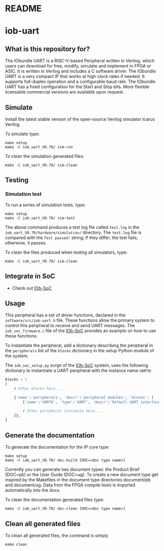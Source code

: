<!--
SPDX-FileCopyrightText: 2024 IObundle

SPDX-License-Identifier: MIT
-->

# README #

# iob-uart

## What is this repository for? ##

The IObundle UART is a RISC-V-based Peripheral written in Verilog, which users
can download for free, modify, simulate and implement in FPGA or ASIC. It is
written in Verilog and includes a C software driver.  The IObundle UART is a
very compact IP that works at high clock rates if needed. It supports
full-duplex operation and a configurable baud rate. The IObundle UART has a
fixed configuration for the Start and Stop bits. More flexible licensable
commercial versions are available upon request.

## Simulate

Install the latest stable version of the open-source Verilog simulator Icarus Verilog.

To simulate type:
```
make setup
make -C iob_uart_V0.70/ sim-run
```

To clean the simulation generated files:
```
make -C iob_uart_V0.70/ sim-clean
```

## Testing

### Simulation test

To run a series of simulation tests, type:

```
make setup
make -C iob_uart_V0.70/ sim-test
```

The above command produces a test log file called `test.log` in the `iob_uart_V0.70/hardware/simulation/`
directory. The `test.log` file is compared with the `Test passed!` string; if they differ, the test fails; otherwise, it
passes.

To clean the files produced when testing all simulators, type:

```
make -C iob_uart_V0.70/ sim-clean
```

## Integrate in SoC ##

* Check out [IOb-SoC](https://github.com/IObundle/iob-soc)

## Usage

This peripheral has a set of driver functions, declared in the `software/src/iob-uart.h` file.
These functions allow the primary system to control this peripheral to receive and send UART messages.
The `iob_soc_firmware.c` file of the [IOb-SoC](https://github.com/IObundle/iob-soc) provides an example on how to use these functions.

To instantiate the peripheral, add a dictionary describing the peripheral in the `peripherals` list of the `blocks` dictionary in the setup Python module of the system.

The `iob_soc_setup.py` script of the [IOb-SoC](https://github.com/IObundle/iob-soc) system, uses the following dictionary to instantiate a UART peripheral with the instance name `UART0`:
```Python
blocks = \
[
    # Other blocks here...

    {'name':'peripherals', 'descr':'peripheral modules', 'blocks': [
        {'name':'UART0', 'type':'UART', 'descr':'Default UART interface', 'params':{}},

        # Other peripheral instances here...
    ]},
]
```


## Generate the documentation ##

To generate the documentation for the IP core type:
```
make setup
make -C iob_uart_V0.70/ doc-build [DOC=<doc type name>]
```

Currently you can generate two document types: the Product Brief (DOC=pb)
or the User Guide (DOC=ug). To create a new document type get inspired by
the Makefiles in the document type directories document/pb and document/ug. Data
from the FPGA compile tools is imported automatically into the docs.

To clean the documentation generated files type:
```
make -C iob_uart_V0.70/ doc-clean [DOC=<doc type name>]
```


## Clean all generated files ##
To clean all generated files, the command is simply
```
make clean
```
